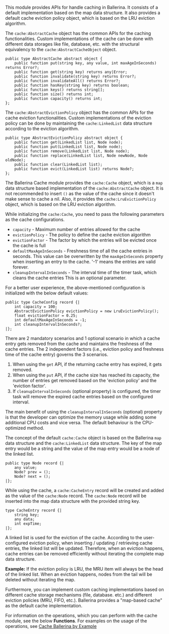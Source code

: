 This module provides APIs for handle caching in Ballerina. It consists of a default implementation based on the map data structure. It also provides a default cache eviction policy object, which is based on the LRU eviction algorithm.

The `cache:AbstractCache` object has the common APIs for the caching functionalities. Custom implementations of the cache can be done with different data storages like file, database, etc. with the structural equivalency to the `cache:AbstractCacheObject` object.

```ballerina
public type AbstractCache abstract object {
    public function put(string key, any value, int maxAgeInSeconds) returns Error?;
    public function get(string key) returns any|Error;
    public function invalidate(string key) returns Error?;
    public function invalidateAll() returns Error?;
    public function hasKey(string key) returns boolean;
    public function keys() returns string[];
    public function size() returns int;
    public function capacity() returns int;
};
```

The `cache:AbstractEvictionPolicy` object has the common APIs for the cache eviction functionalities. Custom implementations of the eviction policy can be done by maintaining the `cache:LinkedList` data structure according to the eviction algorithm.

```ballerina
public type AbstractEvictionPolicy abstract object {
    public function get(LinkedList list, Node node);
    public function put(LinkedList list, Node node);
    public function remove(LinkedList list, Node node);
    public function replace(LinkedList list, Node newNode, Node oldNode);
    public function clear(LinkedList list);
    public function evict(LinkedList list) returns Node?;
};
```

The Ballerina Cache module provides the `cache:Cache` object, which is a `map` data structure based implementation of the `cache:AbstractCache` object. It is not recommended to insert `()` as the value of the cache since it doesn't make sense to cache a nil. Also, it provides the `cache:LruEvictionPolicy` object, which is based on the LRU eviction algorithm.

While initializing the `cache:Cache`, you need to pass the following parameters as the cache configurations.
- `capacity` - Maximum number of entries allowed for the cache
- `evictionPolicy` - The policy to define the cache eviction algorithm
- `evictionFactor` - The factor by which the entries will be evicted once the cache is full
- `defaultMaxAgeInSeconds` - Freshness time of all the cache entries in seconds. This value can be overwritten by the
`maxAgeInSeconds` property when inserting an entry to the cache. '-1' means the entries are valid forever.
- `cleanupIntervalInSeconds` - The interval time of the timer task, which cleans the cache entries
This is an optional parameter.

For a better user experience, the above-mentioned configuration is initialized with the below default values:

```ballerina
public type CacheConfig record {|
    int capacity = 100;
    AbstractEvictionPolicy evictionPolicy = new LruEvictionPolicy();
    float evictionFactor = 0.25;
    int defaultMaxAgeInSeconds = -1;
    int cleanupIntervalInSeconds?;
|};
```

There are 2 mandatory scenarios and 1 optional scenario in which a cache entry gets removed from the cache and maintains the freshness of the cache entries. The 2 independent factors (i.e., eviction policy and freshness time of the cache entry) governs the 3 scenarios.

1. When using the `get` API, if the returning cache entry has expired, it gets removed.
2. When using the `put` API, if the cache size has reached its capacity, the number of entries get removed based on the 'eviction policy' and the 'eviction factor'.
3. If `cleanupIntervalInSeconds` (optional property) is configured, the timer task will remove the expired cache entries based on the configured interval.

The main benefit of using the `cleanupIntervalInSeconds` (optional) property is that the developer can optimize the memory usage while adding some additional CPU costs and vice versa. The default behaviour is the CPU-optimized method.

The concept of the default `cache:Cache` object is based on the Ballerina `map` data structure and the `cache:LinkedList` data structure. The key of the map entry would be a string and the value of the map entry would be a node of the linked list.

```ballerina
public type Node record {|
    any value;
    Node? prev = ();
    Node? next = ();
|};
```

While using the cache, a `cache:CacheEntry` record will be created and added as the value of the `cache:Node` record. The `cache:Node` record will be inserted into the map data structure with the provided string key.

```ballerina
type CacheEntry record {|
    string key;
    any data;
    int expTime;
|};
```

A linked list is used for the eviction of the cache. According to the user-configured eviction policy, when inserting / updating / retrieving cache entries, the linked list will be updated. Therefore, when an eviction happens, cache entries can be removed efficiently without iterating the complete map data structure.

**Example:** If the eviction policy is LRU, the MRU item will always be the head of the linked list. When an eviction happens, nodes from the tail will be deleted without iterating the map.

Furthermore, you can implement custom caching implementations based on different cache storage mechanisms (file, database. etc.) and different eviction policies (MRU, FIFO, etc.). Ballerina provides a "map-based cache" as the default cache implementation.

For information on the operations, which you can perform with the cache module, see the below __Functions__. For examples on the usage of the operations, see [Cache Ballerina by Example](https://ballerina.io/v1-2/learn/by-example/cache.html)
